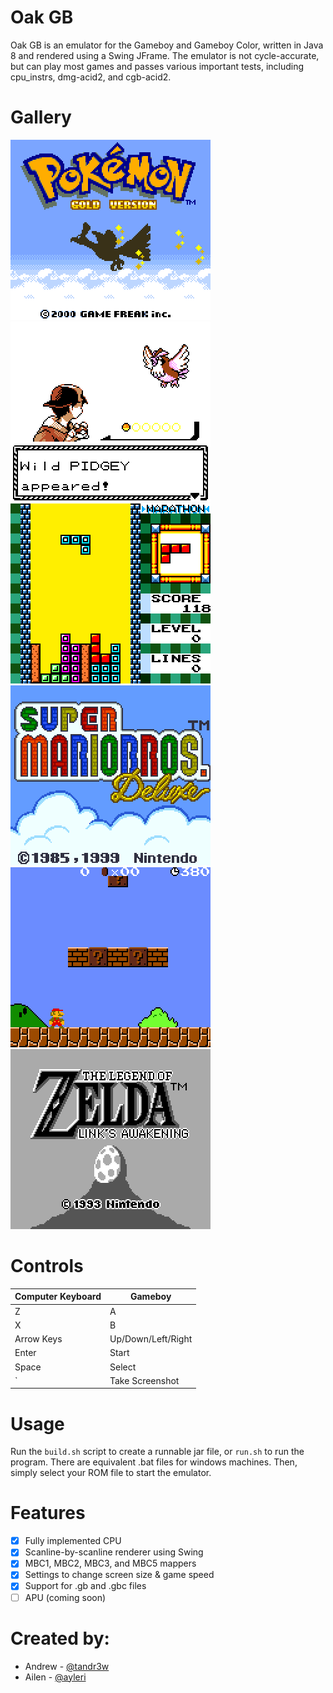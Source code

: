# Oak GB
Oak GB is an emulator for the Gameboy and Gameboy Color, written in Java 8 and rendered using a Swing JFrame. The emulator is not cycle-accurate, but can play most games and passes various important tests, including cpu_instrs, dmg-acid2, and cgb-acid2.

# Gallery
![Pokemon Gold Title Screen](https://github.com/tandr3w/Oak-GB/blob/main/resources/screenshot0.png)
![Pokemon Gold Battle Screen](https://github.com/tandr3w/Oak-GB/blob/main/resources/screenshot3.png)
![Tetris Game Screen](https://github.com/tandr3w/Oak-GB/blob/main/resources/screenshot8.png)
![Mario Title Screen](https://github.com/tandr3w/Oak-GB/blob/main/resources/screenshot10.png)
![Mario Game Screen](https://github.com/tandr3w/Oak-GB/blob/main/resources/screenshot13.png?raw=true)
![Zelda](https://github.com/tandr3w/Oak-GB/blob/main/resources/screenshot14.png?raw=true)

# Controls
| **Computer Keyboard**      | **Gameboy**                         |
|----------------------------|-------------------------------------|
| Z                          | A                                   |
| X                          | B                                   |
| Arrow Keys                 | Up/Down/Left/Right                  |
| Enter                      | Start                               |
| Space                      | Select                              |
| `                          | Take Screenshot                     |

# Usage
Run the ```build.sh``` script to create a runnable jar file, or ```run.sh``` to run the program. There are equivalent .bat files for windows machines. Then, simply select your ROM file to start the emulator.

# Features
- [x] Fully implemented CPU
- [x] Scanline-by-scanline renderer using Swing 
- [x] MBC1, MBC2, MBC3, and MBC5 mappers
- [x] Settings to change screen size & game speed
- [x] Support for .gb and .gbc files
- [ ] APU (coming soon)

# Created by:
- Andrew - [@tandr3w](github.com/tandr3w)
- Ailen - [@ayleri](github.com/ayleri)

